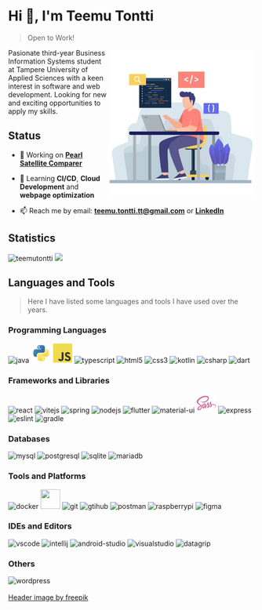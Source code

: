 # Hi 👋, I'm Teemu Tontti
> Open to Work!

<img align="right" alt="Coder coding" width="300" src="./programmer.png">
Pasionate third-year Business Information Systems student at Tampere University of Applied Sciences with a keen interest in software and web development. Looking for new and exciting opportunities to apply my skills.


<!--<img align="right" alt="Coder coding" width="400" src="coder.png">-->

## Status
- 🔭 Working on **[Pearl Satellite Comparer](https://github.com/Pearl-image-comparer/Pearl)**

- 🌱 Learning **CI/CD**, **Cloud Development** and **webpage optimization**

- 📫 Reach me by email: **teemu.tontti.tt@gmail.com** or **[LinkedIn](https://www.linkedin.com/in/tonttiteemu)**


## Statistics

<div>
  <img src="https://github-readme-stats.vercel.app/api?username=teemutontti&show_icons=true&locale=en&bg_color=0d1117&title_color=44b6fd&text_color=0E93E5&icon_color=44b6fd" alt="teemutontti" />
  <img src="https://github-readme-stats.vercel.app/api/top-langs/?username=teemutontti&layout=compact&bg_color=0d1117&title_color=44b6fd&text_color=0E93E5&icon_color=44b6fd" />
</div>

## Languages and Tools

> Here I have listed some languages and tools I have used over the years.

### Programming Languages
<div>
  <img src="https://cdn.jsdelivr.net/gh/devicons/devicon@latest/icons/java/java-original.svg" alt="java" width="40" height="40"/>
  <img src="https://raw.githubusercontent.com/devicons/devicon/master/icons/python/python-original.svg" alt="python" width="40" height="40"/>
  <img src="https://raw.githubusercontent.com/devicons/devicon/master/icons/javascript/javascript-original.svg" alt="javascript" width="40" height="40"/>
  <img src="https://upload.wikimedia.org/wikipedia/commons/thumb/4/4c/Typescript_logo_2020.svg/2048px-Typescript_logo_2020.svg.png" alt="typescript" width="40" height="40"/>
  <img src="https://cdn.jsdelivr.net/gh/devicons/devicon@latest/icons/html5/html5-original.svg" alt="html5" width="40" height="40"/>
  <img src="https://cdn.jsdelivr.net/gh/devicons/devicon@latest/icons/css3/css3-original.svg" alt="css3" width="40" height="40"/>
  <img src="https://cdn.jsdelivr.net/gh/devicons/devicon@latest/icons/kotlin/kotlin-original.svg" alt="kotlin" width="40" height="40"/>
  <img src="https://cdn.jsdelivr.net/gh/devicons/devicon@latest/icons/csharp/csharp-original.svg" alt="csharp" width="40" height="40"/>
  <img src="https://cdn.jsdelivr.net/gh/devicons/devicon@latest/icons/dart/dart-original.svg" alt="dart" width="40" height="40" />
</div>

### Frameworks and Libraries
<div>
  <img src="https://cdn.jsdelivr.net/gh/devicons/devicon@latest/icons/react/react-original.svg" alt="react" width="40" height="40"/>
  <img src="https://cdn.jsdelivr.net/gh/devicons/devicon@latest/icons/vitejs/vitejs-original.svg" alt="vitejs" width="40" height="40" />
  <img src="https://cdn.jsdelivr.net/gh/devicons/devicon@latest/icons/spring/spring-original.svg" alt="spring" width="40" height="40" />
  <img src="https://cdn.jsdelivr.net/gh/devicons/devicon@latest/icons/nodejs/nodejs-original.svg" alt="nodejs" width="40" height="40" />
  <img src="https://cdn.jsdelivr.net/gh/devicons/devicon@latest/icons/flutter/flutter-original.svg" alt="flutter" width="40" height="40" />
  <img src="https://cdn.jsdelivr.net/gh/devicons/devicon@latest/icons/materialui/materialui-original.svg" alt="material-ui" width="40" height="40" />
  <img src="https://raw.githubusercontent.com/devicons/devicon/master/icons/sass/sass-original.svg" alt="sass" width="40" height="40"/>
  <img src="https://cdn.jsdelivr.net/gh/devicons/devicon@latest/icons/express/express-original.svg" alt="express" width="40" height="40"  />
  <img src="https://cdn.jsdelivr.net/gh/devicons/devicon@latest/icons/eslint/eslint-original.svg" alt="eslint" width="40" height="40" />
  <img src="https://cdn.jsdelivr.net/gh/devicons/devicon@latest/icons/gradle/gradle-original.svg" alt="gradle" width="40" height="40" />
</div>

### Databases
<div>
  <img src="https://cdn.jsdelivr.net/gh/devicons/devicon@latest/icons/mysql/mysql-original.svg" alt="mysql" width="40" height="40"/>
  <img src="https://cdn.jsdelivr.net/gh/devicons/devicon@latest/icons/postgresql/postgresql-plain.svg" alt="postgresql" width="40" height="40" />
  <img src="https://cdn.jsdelivr.net/gh/devicons/devicon@latest/icons/sqlite/sqlite-original.svg" alt="sqlite" width="40" height="40"/>
  <img src="https://cdn.jsdelivr.net/gh/devicons/devicon@latest/icons/mariadb/mariadb-original.svg" alt="mariadb" width="40" height="40"/>
</div>

### Tools and Platforms
<div>
  <img src="https://cdn.jsdelivr.net/gh/devicons/devicon@latest/icons/docker/docker-original.svg" alt="docker" width="40" height="40" />
  <img src="https://cdn.jsdelivr.net/gh/devicons/devicon@latest/icons/amazonwebservices/amazonwebservices-plain-wordmark.svg" width="40" height="40" />
  <img src="https://cdn.jsdelivr.net/gh/devicons/devicon@latest/icons/git/git-original.svg" alt="git" width="40" height="40"/>
  <img src="https://cdn.jsdelivr.net/gh/devicons/devicon@latest/icons/github/github-original.svg" alt="gtihub" width="40" height="40" />
  <img src="https://cdn.jsdelivr.net/gh/devicons/devicon@latest/icons/postman/postman-original.svg" alt="postman" width="40" height="40" />
  <img src="https://cdn.jsdelivr.net/gh/devicons/devicon@latest/icons/raspberrypi/raspberrypi-original.svg" alt="raspberrypi" width="40" height="40" />
  <img src="https://cdn.jsdelivr.net/gh/devicons/devicon@latest/icons/figma/figma-original.svg" alt="figma" width="40" height="40" />
</div>

### IDEs and Editors
<div>
  <img src="https://cdn.jsdelivr.net/gh/devicons/devicon@latest/icons/vscode/vscode-original.svg" alt="vscode" width="40" height="40" />
  <img src="https://cdn.jsdelivr.net/gh/devicons/devicon@latest/icons/intellij/intellij-original.svg" alt="intellij" width="40" height="40" />
  <img src="https://cdn.jsdelivr.net/gh/devicons/devicon@latest/icons/androidstudio/androidstudio-original.svg" alt="android-studio" width="40" height="40" />
  <img src="https://cdn.jsdelivr.net/gh/devicons/devicon@latest/icons/visualstudio/visualstudio-original.svg" alt="visualstudio" width="40" height="40" />
  <img src="https://cdn.jsdelivr.net/gh/devicons/devicon@latest/icons/datagrip/datagrip-original.svg" alt="datagrip" width="40" height="40" />
</div>

### Others
<div
  <img src="https://cdn.jsdelivr.net/gh/devicons/devicon@latest/icons/unity/unity-original.svg" alt="unity" width="40" height="40"/>
  <img src="https://cdn.jsdelivr.net/gh/devicons/devicon@latest/icons/wordpress/wordpress-plain.svg" alt="wordpress" width="40" height="40" />
</div>

<br>
<a href="https://www.freepik.com/free-vector/colourful-illustration-programmer-working_5483080.htm#fromView=search&page=1&position=0&uuid=82decf55-7274-4dd3-807e-5ef119c00086">Header image by freepik</a>
